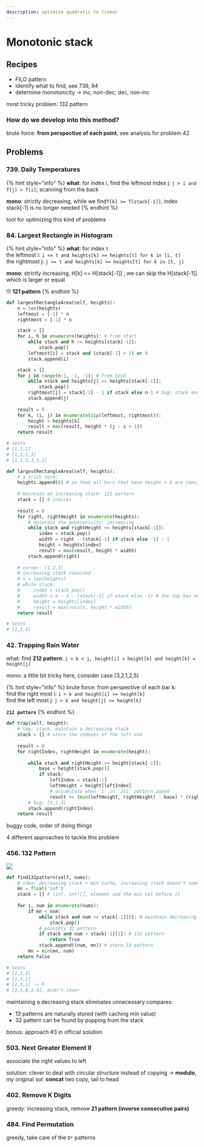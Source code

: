 ```yaml
---
description: optimize quadratic to linear
---
```


# Monotonic stack

## Recipes

* FILO pattern
* Identify what to find, see 739, 84
* determine monotonicity -&gt; inc, non-dec; dec, non-inc

most tricky problem: 132 pattern

### How do we develop into this method?

brute force: **from perspective of each point**, see analysis for problem 42

## Problems

### 739. Daily Temperatures

{% hint style="info" %}
**what**: for index i, find the leftmost index j: `j > i and T[j] > T[i]`; scanning from the back

**mono**: strictly decreasing, while we find`T[k] >= T[stack[-1]]`, index stack\[-1\] is no longer needed
{% endhint %}

tool for optimizing this kind of problems

### 84. Largest Rectangle in Histogram

{% hint style="info" %}
**what**: for index `t`  
the leftmost i: `i <= t and heights[k] >= heights[t] for k in [i, t]`  
the rightmost j: `j >= t and heights[k] >= heights[t] for k in [t, j]`

**mono**: strictly increasing, H\[k\] &lt;= H\[stack\[-1\]\] , we can skip the H\[stack\[-1\]\] which is larger or equal

!!! **121 pattern**
{% endhint %}

```python
def largestRectangleArea(self, heights):
    n = len(heights)
    leftmost = [-1] * n
    rightmost = [-1] * n

    stack = []
    for i, h in enumerate(heights): # from start 
        while stack and h <= heights[stack[-1]]:
            stack.pop()
        leftmost[i] = stack and (stack[-1] + 1) or 0
        stack.append(i)

    stack = []
    for j in range(n-1, -1, -1): # from back
        while stack and heights[j] <= heights[stack[-1]]:
            stack.pop()
        rightmost[j] = stack[-1] - 1 if stack else n-1 # bug: stack and (stack[-1] - 1) or n-1, stack[-1] - 1 can be zero!!!
        stack.append(j)
    
    result = 0
    for k, (i, j) in enumerate(zip(leftmost, rightmost)):
        height = heights[k]
        result = max(result, height * (j - i + 1))
    return result

# tests
# [1,3,1]
# [1,1,1,3]
# [1,1,5,3,3,2]

def largestRectangleArea(self, heights):
    # a trick here:
    heights.append(0) # so that all bars that have height > 0 are considered, eliminate the post-processing
    
    # maintain an increasing stack: 121 pattern
    stack = [] # indices
    
    result = 0
    for right, rightHeight in enumerate(heights):
        # maintain the monotonicity: increasing
        while stack and rightHeight <= heights[stack[-1]]:
            index = stack.pop()
            width = right - (stack[-1] if stack else -1) - 1
            height = heights[index]
            result = max(result, height * width)
        stack.append(right)
        
    # corner: [1,2,3]
    # increasing stack remained
    # n = len(heights)
    # while stack:
    #     index = stack.pop()
    #     width = n - 1 - (stack[-1] if stack else -1) # the top has no bar on the right that is greater than it
    #     height = heights[index]
    #     result = max(result, height * width)
    return result

# tests
# [1,2,3]
```

### 42. Trapping Rain Water

what: find **212 pattern**: `i < k < j, height[i] > height[k] and height[k] < height[j]`

mono: a little bit tricky here, consider case \[3,2,1,2,5\]

{% hint style="info" %}
brute force: from perspective of each bar k:  
find the right most i: `i > k and height[i] >= height[k]`  
find the left most j: `j > k and height[j] >= height[k]`

**`212 pattern`**
{% endhint %}

```python
def trap(self, height):
    # tag: stack, maintain a decreasing stack
    stack = [] # store the indexes of the left end
    
    result = 0
    for rightIndex, rightHeight in enumerate(height):
        
        while stack and rightHeight >= height[stack[-1]]:
            base = height[stack.pop()]
            if stack:
                leftIndex = stack[-1]
                leftHeight = height[leftIndex]
                # accumulate when `1` in `212` pattern poped
                result += (min(leftHeight, rightHeight) - base) * (rightIndex - leftIndex - 1)
        # bug: [4,2,3]
        stack.append(rightIndex)
    return result
```

buggy code, order of doing things

4 different approaches to tackle this problem

### 456. 132 Pattern

![](../.gitbook/assets/456.jpeg)

```python
def find132pattern(self, nums):
    # idea: decreasing stack + min cache, increasing stack doesn't seem to work
    mn = float('inf')
    stack = [] # (int, int)[], element and the min val before it
    
    for i, num in enumerate(nums):
        if mn < num:   
            while stack and num >= stack[-1][0]: # maintain decreasing 
                stack.pop()
            # possibly 32 pattern
            if stack and num > stack[-1][1]: # 132 pattern
                return True
            stack.append((num, mn)) # store 13 pattern
        mn = min(mn, num)
    return False

# tests
# [1,2,3]
# [1,3,2]
# [2,3,1] -> F
# [3,5,0,3,4], didn't cover
```

maintaining a decreasing stack eliminates unnecessary compares:

* 13 patterns are naturally stored \(with caching min value\)
* 32 pattern can be found by popping from the stack

bonus: approach \#3 in official solution

### 503. Next Greater Element II

associate the right values to left

solution: clever to deal with circular structure instead of copying -&gt; **modulo**, my original sol: **concat** two copy, tail to head

### 402. Remove K Digits

greedy: increasing stack, remove **21 pattern \(inverse consecutive pairs\)**

### 484. Find Permutation

greedy, take care of the `D*`  patterns

